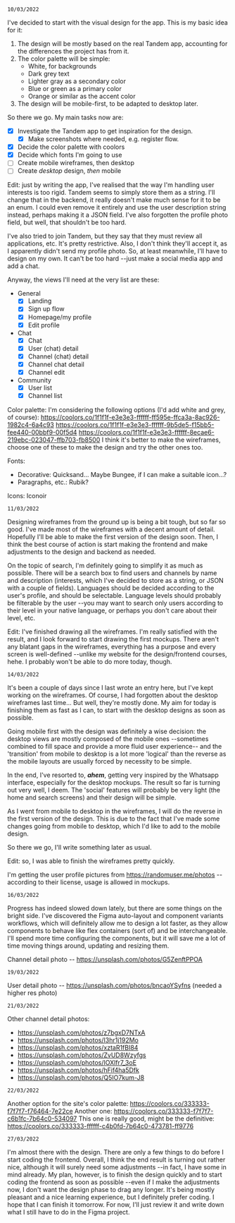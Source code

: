 `10/03/2022`

I've decided to start with the visual design for the app. This is my basic idea for it:

1. The design will be mostly based on the real Tandem app, accounting for the differences the project has from it.
2. The color palette will be simple:
    - White, for backgrounds
    - Dark grey text
    - Lighter gray as a secondary color
    - Blue or green as a primary color
    - Orange or similar as the accent color
3. The design will be mobile-first, to be adapted to desktop later.

So there we go. My main tasks now are:

- [x] Investigate the Tandem app to get inspiration for the design.
    - [x] Make screenshots where needed, e.g. register flow.
- [x] Decide the color palette with coolors
- [x] Decide which fonts I'm going to use
- [ ] Create mobile wireframes, then desktop
- [ ] Create *desktop* design, *then* mobile

Edit: just by writing the app, I've realised that the way I'm handling user interests is too rigid. Tandem seems to
simply store them as a string. I'll change that in the backend, it really doesn't make much sense for it to be an enum.
I could even remove it entirely and use the user description string instead, perhaps making it a JSON field. I've also
forgotten the profile photo field, but well, that shouldn't be too hard.

I've also tried to join Tandem, but they say that they must review all applications, etc. It's pretty restrictive. Also,
I don't think they'll accept it, as I apparently didn't send my profile photo. So, at least meanwhile, I'll have to
design on my own. It can't be too hard --just make a social media app and add a chat.

Anyway, the views I'll need at the very list are these:

- General
    - [x] Landing
    - [x] Sign up flow
    - [x] Homepage/my profile
    - [x] Edit profile
- Chat
    - [x] Chat
    - [x] User (chat) detail
    - [x] Channel (chat) detail
    - [x] Channel chat detail
    - [x] Channel edit
- Community
    - [x] User list
    - [x] Channel list

Color palette: I'm considering the following options (I'd add white and grey, of course):
https://coolors.co/1f1f1f-e3e3e3-ffffff-ff595e-ffca3a-8ac926-1982c4-6a4c93
https://coolors.co/1f1f1f-e3e3e3-ffffff-9b5de5-f15bb5-fee440-00bbf9-00f5d4
https://coolors.co/1f1f1f-e3e3e3-ffffff-8ecae6-219ebc-023047-ffb703-fb8500
I think it's better to make the wireframes, choose one of these to make the design and try the other ones too.

Fonts:

- Decorative: Quicksand... Maybe Bungee, if I can make a suitable icon...?
- Paragraphs, etc.: Rubik?

Icons: Iconoir

`11/03/2022`

Designing wireframes from the ground up is being a bit tough, but so far so good. I've made most of the wireframes with
a decent amount of detail. Hopefully I'll be able to make the first version of the design soon. Then, I think the best
course of action is start making the frontend and make adjustments to the design and backend as needed.

On the topic of search, I'm definitely going to simplify it as much as possible. There will be a search box to find
users and channels by name and description (interests, which I've decided to store as a string, or JSON with a couple of
fields). Languages should be decided according to the user's profile, and should be selectable. Language levels should
probably be filterable by the user --you may want to search only users according to their level in your native language,
or perhaps you don't care about their level, etc.

Edit: I've finished drawing all the wireframes. I'm really satisfied with the result, and I look forward to start
drawing the first mockups. There aren't any blatant gaps in the wireframes, everything has a purpose and every screen is
well-defined --unlike my website for the design/frontend courses, hehe. I probably won't be able to do more today,
though.

`14/03/2022`

It's been a couple of days since I last wrote an entry here, but I've kept working on the wireframes. Of course, I had
forgotten about the desktop wireframes last time... But well, they're mostly done. My aim for today is finishing them as
fast as I can, to start with the desktop designs as soon as possible.

Going mobile first with the design was definitely a wise decision: the desktop views are mostly composed of the mobile
ones --sometimes combined to fill space and provide a more fluid user experience-- and the 'transition' from mobile to
desktop is a lot more 'logical' than the reverse as the mobile layouts are usually forced by necessity to be simple.

In the end, I've resorted to, ***ahem***, getting very inspired by the Whatsapp interface, especially for the desktop
mockups. The result so far is turning out very well, I deem. The 'social' features will probably be very light (the home
and search screens) and their design will be simple.

As I went from mobile to desktop in the wireframes, I will do the reverse in the first version of the design. This is
due to the fact that I've made some changes going from mobile to desktop, which I'd like to add to the mobile design.

So there we go, I'll write something later as usual.

Edit: so, I was able to finish the wireframes pretty quickly.

I'm getting the user profile pictures from https://randomuser.me/photos --according to their license, usage is allowed
in mockups.

`16/03/2022`

Progress has indeed slowed down lately, but there are some things on the bright side. I've discovered the Figma
auto-layout and component variants workflows, which will definitely allow me to design a lot faster, as they allow
components to behave like flex containers (sort of) and be interchangeable. I'll spend more time configuring the
components, but it will save me a lot of time moving things around, updating and resizing them.

Channel detail photo -- https://unsplash.com/photos/G5ZenftPPOA

`19/03/2022`

User detail photo -- https://unsplash.com/photos/bncaoYSyfns (needed a higher res photo)

`21/03/2022`

Other channel detail photos:

- https://unsplash.com/photos/z7bgxD7NTxA
- https://unsplash.com/photos/I3hr1j192Mo
- https://unsplash.com/photos/xztaR1fBI84
- https://unsplash.com/photos/ZvUD8Wzyfgs
- https://unsplash.com/photos/IOXlfr7_3oE
- https://unsplash.com/photos/hFif4ha5Dfk
- https://unsplash.com/photos/Q5IO7kum-J8

`22/03/2022`

Another option for the site's color palette: https://coolors.co/333333-f7f7f7-f76464-7e22ce
Another one: https://coolors.co/333333-f7f7f7-c6b1fc-7b64c0-534097
This one is really good, might be the definitive: https://coolors.co/333333-ffffff-c4b0fd-7b64c0-473781-ff9776

`27/03/2022`

I'm almost there with the design. There are only a few things to do before I start coding the frontend. Overall, I think
the end result is turning out rather nice, although it will surely need some adjustments --in fact, I have some in mind
already. My plan, however, is to finish the design quickly and to start coding the frontend as soon as possible --even
if I make the adjustments now, I don't want the design phase to drag any longer. It's being mostly pleasant and a nice
learning experience, but I definitely prefer coding. I hope that I can finish it tomorrow. For now, I'll just review it
and write down what I still have to do in the Figma project.   